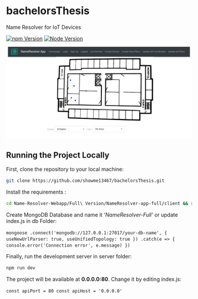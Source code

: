 # bachelorsThesis
Name Resolver for IoT Devices

[![npm Version](https://img.shields.io/badge/npm-6.13.4-brightgreen.svg)](https://www.npmjs.com/)
[![Node Version](https://img.shields.io/badge/node-12.14.0-brightgreen.svg)](https://nodejs.org/en/)


![Homepage Example Screenshot](https://raw.githubusercontent.com/showme13467/bachelorsThesis/master/website.PNG)


## Running the Project Locally

First, clone the repository to your local machine:

```bash
git clone https://github.com/showme13467/bachelorsThesis.git
```

Install the requirements :

```bash
cd Name-Resolver-Webapp/Full\ Version/NameResolver-app-full/client && rm package-lock.json && npm install && cd ../server/ && rm package-lock.json && npm install
```

Create MongoDB Database and name it *'NameResolver-Full'* or update index.js in db Folder:

`mongoose
    .connect('mongodb://127.0.0.1:27017/your-db-name', { useNewUrlParser: true, useUnifiedTopology: true })
    .catch(e => {
        console.error('Connection error', e.message)
    })`


Finally, run the development server in server folder:

```bash
npm run dev
```

The project will be available at **0.0.0.0:80**.
Change it by editing index.js:

`
const apiPort = 80
const apiHost = '0.0.0.0'
`
